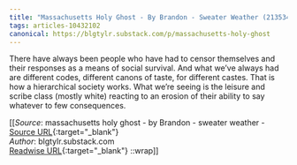 ```yaml
---
title: "Massachusetts Holy Ghost - By Brandon - Sweater Weather (213534374)"
tags: articles-10432102
canonical: https://blgtylr.substack.com/p/massachusetts-holy-ghost
---
```


There have always been people who have had to censor themselves and their responses as a means of social survival. And what we’ve always had are different codes, different canons of taste, for different castes. That is how a hierarchical society works. What we’re seeing is the leisure and scribe class (mostly white) reacting to an erosion of their ability to say whatever to few consequences.


[[_Source_: massachusetts holy ghost - by Brandon - sweater weather - [Source URL](https://blgtylr.substack.com/p/massachusetts-holy-ghost){:target="_blank"}<br>
_Author_: blgtylr.substack.com<br>
[Readwise URL](https://readwise.io/open/213534374){:target="_blank"}
::wrap]]